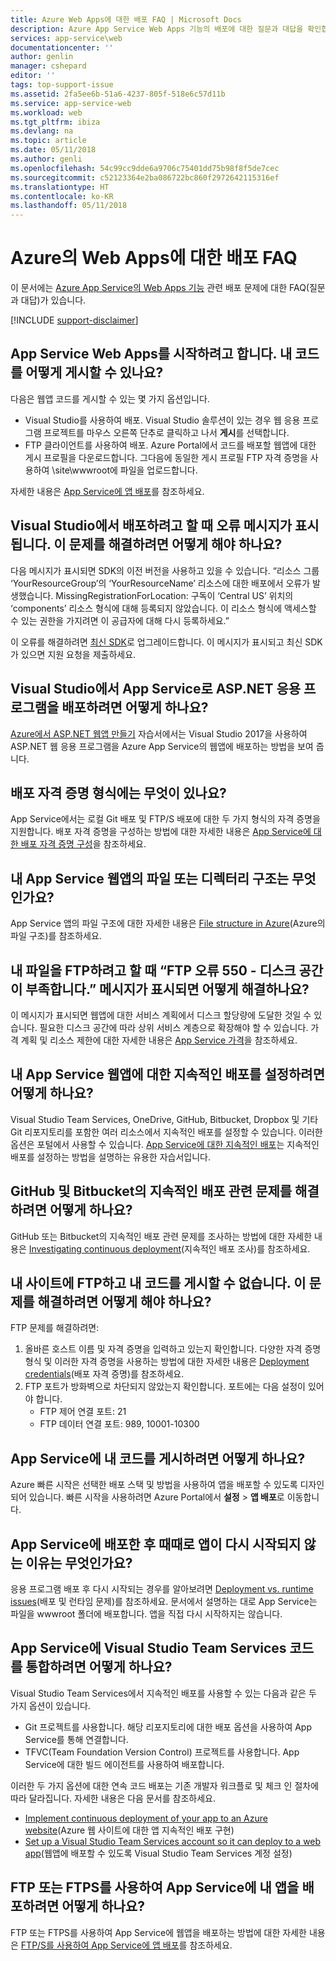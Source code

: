 ```yaml
---
title: Azure Web Apps에 대한 배포 FAQ | Microsoft Docs
description: Azure App Service Web Apps 기능의 배포에 대한 질문과 대답을 확인합니다.
services: app-service\web
documentationcenter: ''
author: genlin
manager: cshepard
editor: ''
tags: top-support-issue
ms.assetid: 2fa5ee6b-51a6-4237-805f-518e6c57d11b
ms.service: app-service-web
ms.workload: web
ms.tgt_pltfrm: ibiza
ms.devlang: na
ms.topic: article
ms.date: 05/11/2018
ms.author: genli
ms.openlocfilehash: 54c99cc9dde6a9706c75401dd75b98f8f5de7cec
ms.sourcegitcommit: c52123364e2ba086722bc860f2972642115316ef
ms.translationtype: HT
ms.contentlocale: ko-KR
ms.lasthandoff: 05/11/2018
---
```

# <a name="deployment-faqs-for-web-apps-in-azure"></a>Azure의 Web Apps에 대한 배포 FAQ

이 문서에는 [Azure App Service의 Web Apps 기능](https://azure.microsoft.com/services/app-service/web/) 관련 배포 문제에 대한 FAQ(질문과 대답)가 있습니다.

[!INCLUDE [support-disclaimer](../../includes/support-disclaimer.md)]

## <a name="i-am-just-getting-started-with-app-service-web-apps-how-do-i-publish-my-code"></a>App Service Web Apps를 시작하려고 합니다. 내 코드를 어떻게 게시할 수 있나요?

다음은 웹앱 코드를 게시할 수 있는 몇 가지 옵션입니다.

*   Visual Studio를 사용하여 배포. Visual Studio 솔루션이 있는 경우 웹 응용 프로그램 프로젝트를 마우스 오른쪽 단추로 클릭하고 나서 **게시**를 선택합니다.
*   FTP 클라이언트를 사용하여 배포. Azure Portal에서 코드를 배포할 웹앱에 대한 게시 프로필을 다운로드합니다. 그다음에 동일한 게시 프로필 FTP 자격 증명을 사용하여 \site\wwwroot에 파일을 업로드합니다.

자세한 내용은 [App Service에 앱 배포](app-service-deploy-local-git.md)를 참조하세요.

## <a name="i-see-an-error-message-when-i-try-to-deploy-from-visual-studio-how-do-i-resolve-this"></a>Visual Studio에서 배포하려고 할 때 오류 메시지가 표시됩니다. 이 문제를 해결하려면 어떻게 해야 하나요?

다음 메시지가 표시되면 SDK의 이전 버전을 사용하고 있을 수 있습니다. “리소스 그룹 ‘YourResourceGroup’의 ‘YourResourceName’ 리소스에 대한 배포에서 오류가 발생했습니다. MissingRegistrationForLocation: 구독이 ‘Central US’ 위치의 ‘components’ 리소스 형식에 대해 등록되지 않았습니다. 이 리소스 형식에 액세스할 수 있는 권한을 가지려면 이 공급자에 대해 다시 등록하세요.” 

이 오류를 해결하려면 [최신 SDK](https://azure.microsoft.com/downloads/)로 업그레이드합니다. 이 메시지가 표시되고 최신 SDK가 있으면 지원 요청을 제출하세요.

## <a name="how-do-i-deploy-an-aspnet-application-from-visual-studio-to-app-service"></a>Visual Studio에서 App Service로 ASP.NET 응용 프로그램을 배포하려면 어떻게 하나요?
<a id="deployasp"></a>

[Azure에서 ASP.NET 웹앱 만들기](app-service-web-get-started-dotnet.md) 자습서에서는 Visual Studio 2017을 사용하여 ASP.NET 웹 응용 프로그램을 Azure App Service의 웹앱에 배포하는 방법을 보여 줍니다.

## <a name="what-are-the-different-types-of-deployment-credentials"></a>배포 자격 증명 형식에는 무엇이 있나요?

App Service에서는 로컬 Git 배포 및 FTP/S 배포에 대한 두 가지 형식의 자격 증명을 지원합니다. 배포 자격 증명을 구성하는 방법에 대한 자세한 내용은 [App Service에 대한 배포 자격 증명 구성](app-service-deployment-credentials.md)을 참조하세요.

## <a name="what-is-the-file-or-directory-structure-of-my-app-service-web-app"></a>내 App Service 웹앱의 파일 또는 디렉터리 구조는 무엇인가요?

App Service 앱의 파일 구조에 대한 자세한 내용은 [File structure in Azure](https://github.com/projectkudu/kudu/wiki/File-structure-on-azure)(Azure의 파일 구조)를 참조하세요.

## <a name="how-do-i-resolve-ftp-error-550---there-is-not-enough-space-on-the-disk-when-i-try-to-ftp-my-files"></a>내 파일을 FTP하려고 할 때 “FTP 오류 550 - 디스크 공간이 부족합니다.” 메시지가 표시되면 어떻게 해결하나요?

이 메시지가 표시되면 웹앱에 대한 서비스 계획에서 디스크 할당량에 도달한 것일 수 있습니다. 필요한 디스크 공간에 따라 상위 서비스 계층으로 확장해야 할 수 있습니다. 가격 계획 및 리소스 제한에 대한 자세한 내용은 [App Service 가격](https://azure.microsoft.com/pricing/details/app-service/)을 참조하세요.

## <a name="how-do-i-set-up-continuous-deployment-for-my-app-service-web-app"></a>내 App Service 웹앱에 대한 지속적인 배포를 설정하려면 어떻게 하나요?

Visual Studio Team Services, OneDrive, GitHub, Bitbucket, Dropbox 및 기타 Git 리포지토리를 포함한 여러 리소스에서 지속적인 배포를 설정할 수 있습니다. 이러한 옵션은 포털에서 사용할 수 있습니다. [App Service에 대한 지속적인 배포](app-service-continuous-deployment.md)는 지속적인 배포를 설정하는 방법을 설명하는 유용한 자습서입니다.

## <a name="how-do-i-troubleshoot-issues-with-continuous-deployment-from-github-and-bitbucket"></a>GitHub 및 Bitbucket의 지속적인 배포 관련 문제를 해결하려면 어떻게 하나요?

GitHub 또는 Bitbucket의 지속적인 배포 관련 문제를 조사하는 방법에 대한 자세한 내용은 [Investigating continuous deployment](https://github.com/projectkudu/kudu/wiki/Investigating-continuous-deployment)(지속적인 배포 조사)를 참조하세요.

## <a name="i-cant-ftp-to-my-site-and-publish-my-code-how-do-i-resolve-this"></a>내 사이트에 FTP하고 내 코드를 게시할 수 없습니다. 이 문제를 해결하려면 어떻게 해야 하나요?

FTP 문제를 해결하려면:

1. 올바른 호스트 이름 및 자격 증명을 입력하고 있는지 확인합니다. 다양한 자격 증명 형식 및 이러한 자격 증명을 사용하는 방법에 대한 자세한 내용은 [Deployment credentials](https://github.com/projectkudu/kudu/wiki/Deployment-credentials)(배포 자격 증명)를 참조하세요.
2. FTP 포트가 방화벽으로 차단되지 않았는지 확인합니다. 포트에는 다음 설정이 있어야 합니다.
    * FTP 제어 연결 포트: 21
    * FTP 데이터 연결 포트: 989, 10001-10300

## <a name="how-do-i-publish-my-code-to-app-service"></a>App Service에 내 코드를 게시하려면 어떻게 하나요?

Azure 빠른 시작은 선택한 배포 스택 및 방법을 사용하여 앱을 배포할 수 있도록 디자인되어 있습니다. 빠른 시작을 사용하려면 Azure Portal에서 **설정** > **앱 배포**로 이동합니다.

## <a name="why-does-my-app-sometimes-restart-after-deployment-to-app-service"></a>App Service에 배포한 후 때때로 앱이 다시 시작되지 않는 이유는 무엇인가요?

응용 프로그램 배포 후 다시 시작되는 경우를 알아보려면 [Deployment vs. runtime issues](https://github.com/projectkudu/kudu/wiki/Deployment-vs-runtime-issues#deployments-and-web-app-restarts")(배포 및 런타임 문제)를 참조하세요. 문서에서 설명하는 대로 App Service는 파일을 wwwroot 폴더에 배포합니다. 앱을 직접 다시 시작하지는 않습니다.

## <a name="how-do-i-integrate-visual-studio-team-services-code-with-app-service"></a>App Service에 Visual Studio Team Services 코드를 통합하려면 어떻게 하나요?

Visual Studio Team Services에서 지속적인 배포를 사용할 수 있는 다음과 같은 두 가지 옵션이 있습니다.

*   Git 프로젝트를 사용합니다. 해당 리포지토리에 대한 배포 옵션을 사용하여 App Service를 통해 연결합니다.
*   TFVC(Team Foundation Version Control) 프로젝트를 사용합니다. App Service에 대한 빌드 에이전트를 사용하여 배포합니다.

이러한 두 가지 옵션에 대한 연속 코드 배포는 기존 개발자 워크플로 및 체크 인 절차에 따라 달라집니다. 자세한 내용은 다음 문서를 참조하세요. 

*   [Implement continuous deployment of your app to an Azure website](https://www.visualstudio.com/docs/release/examples/azure/azure-web-apps-from-build-and-release-hubs)(Azure 웹 사이트에 대한 앱 지속적인 배포 구현)
*   [Set up a Visual Studio Team Services account so it can deploy to a web app](https://github.com/projectkudu/kudu/wiki/Setting-up-a-VSTS-account-so-it-can-deploy-to-a-Web-App)(웹앱에 배포할 수 있도록 Visual Studio Team Services 계정 설정)

## <a name="how-do-i-use-ftp-or-ftps-to-deploy-my-app-to-app-service"></a>FTP 또는 FTPS를 사용하여 App Service에 내 앱을 배포하려면 어떻게 하나요?

FTP 또는 FTPS를 사용하여 App Service에 웹앱을 배포하는 방법에 대한 자세한 내용은 [FTP/S를 사용하여 App Service에 앱 배포](app-service-deploy-ftp.md)를 참조하세요.
